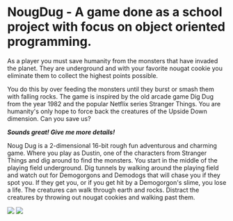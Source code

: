 # NougDug - A game done as a school project with focus on object oriented programming.

As a player you must save humanity from the monsters that have invaded the planet. They are underground and with your favorite nougat cookie you eliminate them to collect the highest points possible.

You do this by over feeding the monsters until they burst or smash them with falling rocks. The game is inspired by the old
arcade game Dig Dug from the year 1982 and the popular Netflix series Stranger Things. You are humanity's only hope to force back the creatures of the Upside Down dimension. Can you save us?

***Sounds great! Give me more details!*** <br>

Noug Dug is a 2-dimensional 16-bit rough fun adventurous and charming game. Where you play as Dustin, one of the
characters from Stranger Things and dig around to find the monsters.
You start in the middle of the playing field underground. Dig tunnels by walking around the playing field and watch out
for Demogorgons and Demodogs that will chase you if they spot you. If they get you, or if you get hit by a Demogorgon's slime, you lose a life. The creatures can walk through earth and rocks. Distract
the creatures by throwing out nougat cookies and walking past them.

<img src="intro-noug-dugs.png">
<img src="nougdug.png">
